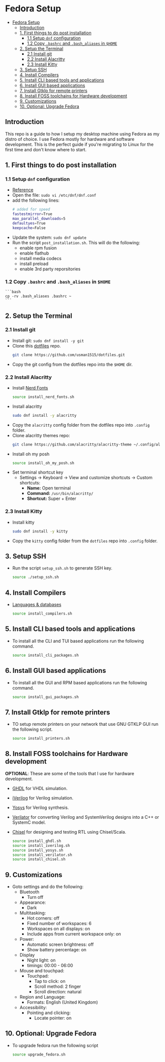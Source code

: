 # Fedora Setup

- [Fedora Setup](#fedora-setup)
  - [Introduction](#introduction)
  - [1.   First things to do post installation](#1---first-things-to-do-post-installation)
    - [1.1 Setup `dnf` configuration](#11-setup-dnf-configuration)
    - [1.2 Copy `.bashrc` and `.bash_aliases` in `$HOME`](#12-copy-bashrc-and-bash_aliases-in-home)
  - [2.   Setup the Terminal](#2---setup-the-terminal)
    - [2.1 Install git](#21-install-git)
    - [2.2 Install Alacritty](#22-install-alacritty)
    - [2.3 Install Kitty](#23-install-kitty)
  - [3.   Setup SSH](#3---setup-ssh)
  - [4.   Install Compilers](#4---install-compilers)
  - [5.   Install CLI based tools and applications](#5---install-cli-based-tools-and-applications)
  - [6.   Install GUI based applications](#6---install-gui-based-applications)
  - [7.   Install Gtklp for remote printers](#7---install-gtklp-for-remote-printers)
  - [8.   Install FOSS toolchains for Hardware development](#8---install-foss-toolchains-for-hardware-development)
  - [9.   Customizations](#9---customizations)
  - [10. Optional: Upgrade Fedora](#10-optional-upgrade-fedora)

## Introduction
This repo is a guide to how I setup my desktop machine using Fedora as my distro of choice. I use Fedora mostly for hardware and software development. This is the perfect guide if you're migrating to Linux for the first time and don't know where to start.

## 1.   First things to do post installation
### 1.1 Setup `dnf` configuration
-   [Reference](https://dnf.readthedocs.io/en/latest/conf_ref.html)
-   Open the file: `sudo vi /etc/dnf/dnf.conf`
-   add the following lines:
    ```bash
    # added for speed
    fastestmirror=True
    max_parallel_downloads=5
    defaultyes=True
    keepcache=False
    ```
-   Update the system: `sudo dnf update`
-   Run the script `post_installation.sh`. This will do the following:
    -    enable rpm fusion
    -    enable flathub
    -    install media codecs
    -    install preload
    -    enable 3rd party reporsitories

### 1.2 Copy `.bashrc` and `.bash_aliases` in `$HOME`
    ```bash
    cp -rv .bash_aliases .bashrc ~
    ```


## 2.   Setup the Terminal
### 2.1 Install git
-   Install git: `sudo dnf install -y git`
-   Clone this [dotfiles](https://github.com/usman1515/dotfiles) repo.
    ```bash
    git clone https://github.com/usman1515/dotfiles.git
    ```
-   Copy the git config from the dotfiles repo into the `$HOME` dir.

### 2.2 Install Alacritty
-   Install [Nerd Fonts](https://www.nerdfonts.com/font-downloads)
    ```bash
    source install_nerd_fonts.sh
    ```
-   Install alacritty
    ```bash
    sudo dnf install -y alacritty
    ```
-   Copy the `alacritty` config folder from the dotfiles repo into `.config` folder.
-   Clone alacritty themes repo:
    ```bash
    git clone https://github.com/alacritty/alacritty-theme ~/.config/alacritty/themes
    ```
-   Install oh my posh
    ```bash
    source install_oh_my_posh.sh
    ```
-   Set terminal shortcut key
    -   Settings -> Keyboard -> View and customize shortcuts -> Custom shortcuts:
        -   **Name:** Open terminal
        -   **Command:** `/usr/bin/alacritty/`
        -   **Shortcut:** Super + Enter

### 2.3 Install Kitty
-   Install kitty
    ```bash
    sudo dnf install -y kitty
    ```
-   Copy the `kitty` config folder from the `dotfiles` repo into `.config` folder.
<!-- -   To setup SSH on kitty  -->

## 3.   Setup SSH
-   Run the script `setup_ssh.sh` to generate SSH key.
    ```bash
    source ./setup_ssh.sh
    ```

## 4.   Install Compilers
-   [Languages & databases](https://developer.fedoraproject.org/tech.html)
    ```bash
    source install_compilers.sh
    ```

## 5.   Install CLI based tools and applications
-   To install all the CLI and TUI based applications run the following command.
    ```bash
    source install_cli_packages.sh
    ```

## 6.   Install GUI based applications
-   To install all the GUI and RPM based applications run the following command.
    ```bash
    source install_gui_packages.sh
    ```

## 7.   Install Gtklp for remote printers
-   TO setup remote printers on your network that use GNU GTKLP GUI run the following script.
    ```bash
    source install_printers.sh
    ```

## 8.   Install FOSS toolchains for Hardware development
**OPTIONAL**: These are some of the tools that I use for hardware development.
-   [GHDL](https://github.com/ghdl/ghdl) for VHDL simulation.
-   [iVerilog](https://github.com/steveicarus/iverilog) for Verilog simulation.
-   [Yosys](https://github.com/YosysHQ/yosys) for Verilog synthesis.
-   [Verilator](https://github.com/verilator/verilator) for converting Verilog and SystemVerilog designs into a C++ or SystemC model.
-   [Chisel](https://github.com/chipsalliance/chisel) for designing and testing RTL using Chisel/Scala.

    ```bash
    source install_ghdl.sh
    source install_iverilog.sh
    source install_yosys.sh
    source install_verilator.sh
    source install_chisel.sh
    ```

## 9.   Customizations
-   Goto settings and do the following:
    -   Bluetooth
        -   Turn off
    -   Appearance:
        -   Dark
    -   Multitasking:
        -   Hot corners: off
        -   Fixed number of workspaces: 6
        -   Workspaces on all displays: on
        -   Include apps from current workspace only: on
    -   Power:
        -   Automatic screen brightness: off
        -   Show battery percentage: on
    -   Display
        -   Night light: on
        -   timings: 00:00 - 06:00
    -   Mouse and touchpad:
        -   Touchpad:
            -   Tap to click: on
            -   Scroll method: 2 finger
            -   Scroll direction: natural
    -   Region and Language:
        -   Formats: English (United Kingdom)
    -   Accessibility:
        -   Pointing and clicking:
            -    Locate pointer: on

## 10. Optional: Upgrade Fedora
-   To upgrade fedora run the following script
    ```bash
    source upgrade_fedora.sh
    ```